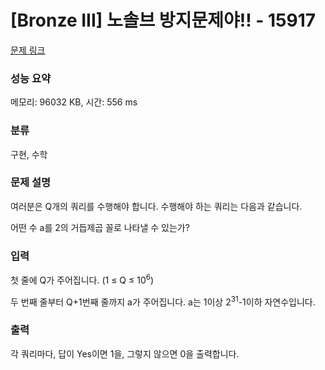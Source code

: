 # [Bronze III] 노솔브 방지문제야!! - 15917 

[문제 링크](https://www.acmicpc.net/problem/15917) 

### 성능 요약

메모리: 96032 KB, 시간: 556 ms

### 분류

구현, 수학

### 문제 설명

<p>여러분은 Q개의 쿼리를 수행해야 합니다. 수행해야 하는 쿼리는 다음과 같습니다.</p>

<p>어떤 수 a를 2의 거듭제곱 꼴로 나타낼 수 있는가?</p>

### 입력 

 <p>첫 줄에 Q가 주어집니다. (1 ≤ Q ≤ 10<sup>6</sup>)</p>

<p>두 번째 줄부터 Q+1번째 줄까지 a가 주어집니다. a는 1이상 2<sup>31</sup>-1이하 자연수입니다.</p>

### 출력 

 <p>각 쿼리마다, 답이 Yes이면 1을, 그렇지 않으면 0을 출력합니다.</p>


